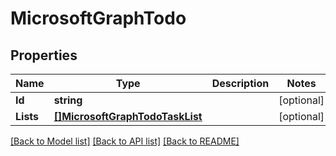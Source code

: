 # MicrosoftGraphTodo

## Properties

Name | Type | Description | Notes
------------ | ------------- | ------------- | -------------
**Id** | **string** |  | [optional] 
**Lists** | [**[]MicrosoftGraphTodoTaskList**](microsoft.graph.todoTaskList.md) |  | [optional] 

[[Back to Model list]](../README.md#documentation-for-models) [[Back to API list]](../README.md#documentation-for-api-endpoints) [[Back to README]](../README.md)


